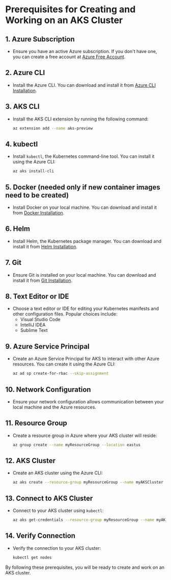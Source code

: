 # Prerequisites for Creating and Working on an AKS Cluster

## 1. Azure Subscription
- Ensure you have an active Azure subscription. If you don't have one, you can create a free account at [Azure Free Account](https://azure.microsoft.com/free/).

## 2. Azure CLI
- Install the Azure CLI. You can download and install it from [Azure CLI Installation](https://docs.microsoft.com/en-us/cli/azure/install-azure-cli).

## 3. AKS CLI
- Install the AKS CLI extension by running the following command:
    ```sh
    az extension add --name aks-preview
    ```

## 4. kubectl
- Install `kubectl`, the Kubernetes command-line tool. You can install it using the Azure CLI:
    ```sh
    az aks install-cli
    ```

## 5. Docker (needed only if new container images need to be created)
- Install Docker on your local machine. You can download and install it from [Docker Installation](https://docs.docker.com/get-docker/).

## 6. Helm
- Install Helm, the Kubernetes package manager. You can download and install it from [Helm Installation](https://helm.sh/docs/intro/install/).

## 7. Git
- Ensure Git is installed on your local machine. You can download and install it from [Git Installation](https://git-scm.com/book/en/v2/Getting-Started-Installing-Git).

## 8. Text Editor or IDE
- Choose a text editor or IDE for editing your Kubernetes manifests and other configuration files. Popular choices include:
    - Visual Studio Code
    - IntelliJ IDEA
    - Sublime Text

## 9. Azure Service Principal
- Create an Azure Service Principal for AKS to interact with other Azure resources. You can create it using the Azure CLI:
    ```sh
    az ad sp create-for-rbac --skip-assignment
    ```

## 10. Network Configuration
- Ensure your network configuration allows communication between your local machine and the Azure resources.

## 11. Resource Group
- Create a resource group in Azure where your AKS cluster will reside:
    ```sh
    az group create --name myResourceGroup --location eastus
    ```

## 12. AKS Cluster
- Create an AKS cluster using the Azure CLI:
    ```sh
    az aks create --resource-group myResourceGroup --name myAKSCluster --node-count 1 --enable-addons monitoring --generate-ssh-keys
    ```

## 13. Connect to AKS Cluster
- Connect to your AKS cluster using `kubectl`:
    ```sh
    az aks get-credentials --resource-group myResourceGroup --name myAKSCluster
    ```

## 14. Verify Connection
- Verify the connection to your AKS cluster:
    ```sh
    kubectl get nodes
    ```

By following these prerequisites, you will be ready to create and work on an AKS cluster.
